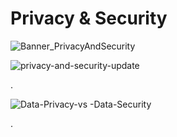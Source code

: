 # Privacy & Security



![Banner_PrivacyAndSecurity](https://user-images.githubusercontent.com/55116927/187592085-ee8d32e5-51a3-4503-b652-a61b96f09ef3.png)

![privacy-and-security-update](https://user-images.githubusercontent.com/55116927/187591668-bb64353a-c16a-451d-aea5-271e71e9f520.jpg)

.

![Data-Privacy-vs -Data-Security](https://user-images.githubusercontent.com/55116927/187591628-81ae94af-797e-4e41-8f34-fbbe44d2a2ea.png)


.

